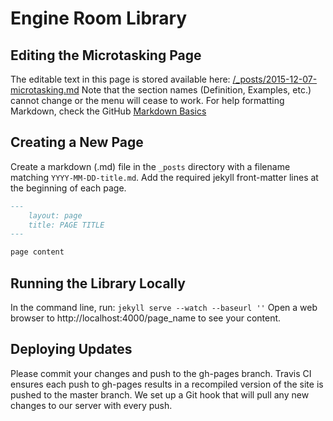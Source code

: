 # Engine Room Library

## Editing the Microtasking Page 

The editable text in this page is stored available here: [/_posts/2015-12-07-microtasking.md](/_posts/2015-12-07-microtasking.md)
Note that the section names (Definition, Examples, etc.) cannot change or the menu will cease to work.
For help formatting Markdown, check the GitHub [Markdown Basics](https://help.github.com/articles/markdown-basics/)

## Creating a New Page

Create a markdown (.md) file in the `_posts` directory with a filename matching `YYYY-MM-DD-title.md`. 
Add the required jekyll front-matter lines at the beginning of each page.

``` markdown
---
    layout: page
    title: PAGE TITLE
---

page content
```

## Running the Library Locally

In the command line, run:
`jekyll serve --watch --baseurl ''`
Open a web browser to http://localhost:4000/page_name to see your content.

## Deploying Updates

Please commit your changes and push to the gh-pages branch. Travis CI ensures each push to gh-pages results in a recompiled version of the site is pushed to the master branch. We set up a Git hook that will pull any new changes to our server with every push.
